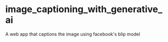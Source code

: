 # image_captioning_with_generative_ai
A web app that captions the image using facebook's blip model
